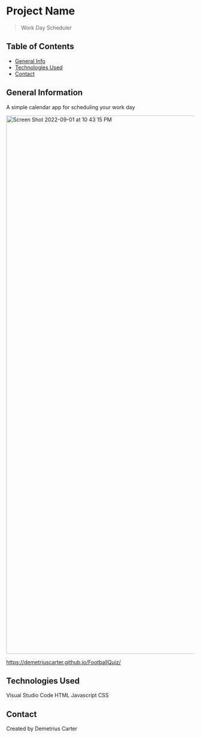 # Project Name
> Work Day Scheduler 

## Table of Contents
* [General Info](#general-information)
* [Technologies Used](#technologies-used)
* [Contact](#contact)


## General Information
A simple calendar app for scheduling your work day

<img width="1435" alt="Screen Shot 2022-09-01 at 10 43 15 PM" src="https://user-images.githubusercontent.com/108381693/188055489-9ec3dc7c-6afd-4231-8a88-776abbedef33.png">




https://demetriuscarter.github.io/FootballQuiz/




## Technologies Used
Visual Studio Code
HTML
Javascript
CSS


## Contact
Created by Demetrius Carter










